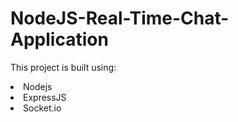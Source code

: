 # NodeJS-Real-Time-Chat-Application

This project is built using:
<li>Nodejs</li>
<li>ExpressJS</li>
<li>Socket.io</li>
